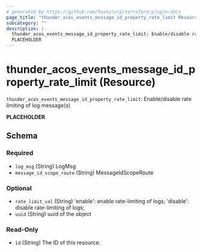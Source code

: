 ```yaml
---
# generated by https://github.com/hashicorp/terraform-plugin-docs
page_title: "thunder_acos_events_message_id_property_rate_limit Resource - terraform-provider-thunder"
subcategory: ""
description: |-
  thunder_acos_events_message_id_property_rate_limit: Enable/disable rate limiting of log message(s)
  PLACEHOLDER
---
```


# thunder_acos_events_message_id_property_rate_limit (Resource)

`thunder_acos_events_message_id_property_rate_limit`: Enable/disable rate limiting of log message(s)

__PLACEHOLDER__



<!-- schema generated by tfplugindocs -->
## Schema

### Required

- `log_msg` (String) LogMsg
- `message_id_scope_route` (String) MessageIdScopeRoute

### Optional

- `rate_limit_val` (String) 'enable': enable rate-limiting of logs; 'disable': disable rate-limiting of logs;
- `uuid` (String) uuid of the object

### Read-Only

- `id` (String) The ID of this resource.


